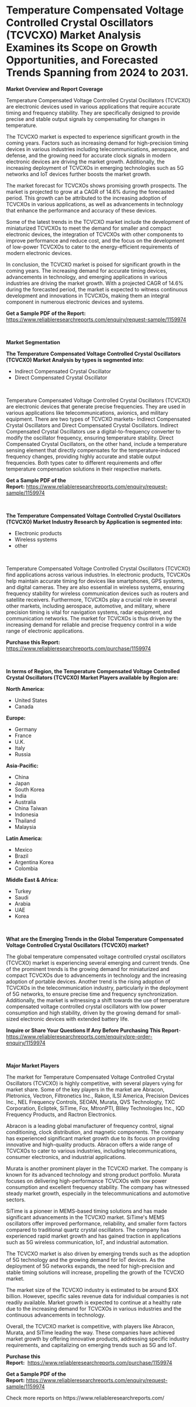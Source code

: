 <p><h1>Temperature Compensated Voltage Controlled Crystal Oscillators (TCVCXO) Market Analysis Examines its Scope on Growth Opportunities, and Forecasted Trends Spanning from 2024 to 2031.</h1></p><p><strong>Market Overview and Report Coverage</strong></p>
<p><p>Temperature Compensated Voltage Controlled Crystal Oscillators (TCVCXO) are electronic devices used in various applications that require accurate timing and frequency stability. They are specifically designed to provide precise and stable output signals by compensating for changes in temperature.</p><p>The TCVCXO market is expected to experience significant growth in the coming years. Factors such as increasing demand for high-precision timing devices in various industries including telecommunications, aerospace, and defense, and the growing need for accurate clock signals in modern electronic devices are driving the market growth. Additionally, the increasing deployment of TCVCXOs in emerging technologies such as 5G networks and IoT devices further boosts the market growth.</p><p>The market forecast for TCVCXOs shows promising growth prospects. The market is projected to grow at a CAGR of 14.6% during the forecasted period. This growth can be attributed to the increasing adoption of TCVCXOs in various applications, as well as advancements in technology that enhance the performance and accuracy of these devices.</p><p>Some of the latest trends in the TCVCXO market include the development of miniaturized TCVCXOs to meet the demand for smaller and compact electronic devices, the integration of TCVCXOs with other components to improve performance and reduce cost, and the focus on the development of low-power TCVCXOs to cater to the energy-efficient requirements of modern electronic devices.</p><p>In conclusion, the TCVCXO market is poised for significant growth in the coming years. The increasing demand for accurate timing devices, advancements in technology, and emerging applications in various industries are driving the market growth. With a projected CAGR of 14.6% during the forecasted period, the market is expected to witness continuous development and innovations in TCVCXOs, making them an integral component in numerous electronic devices and systems.</p></p>
<p><strong>Get a Sample PDF of the Report:</strong> <a href="https://www.reliableresearchreports.com/enquiry/request-sample/1159974">https://www.reliableresearchreports.com/enquiry/request-sample/1159974</a></p>
<p>&nbsp;</p>
<p><strong>Market Segmentation</strong></p>
<p><strong>The Temperature Compensated Voltage Controlled Crystal Oscillators (TCVCXO) Market Analysis by types is segmented into:</strong></p>
<p><ul><li>Indirect Compensated Crystal Oscillator</li><li>Direct Compensated Crystal Oscillator</li></ul></p>
<p>&nbsp;</p>
<p><p>Temperature Compensated Voltage Controlled Crystal Oscillators (TCVCXO) are electronic devices that generate precise frequencies. They are used in various applications like telecommunications, avionics, and military equipment. There are two types of TCVCXO markets- Indirect Compensated Crystal Oscillators and Direct Compensated Crystal Oscillators. Indirect Compensated Crystal Oscillators use a digital-to-frequency converter to modify the oscillator frequency, ensuring temperature stability. Direct Compensated Crystal Oscillators, on the other hand, include a temperature sensing element that directly compensates for the temperature-induced frequency changes, providing highly accurate and stable output frequencies. Both types cater to different requirements and offer temperature compensation solutions in their respective markets.</p></p>
<p><strong>Get a Sample PDF of the Report:</strong>&nbsp;<a href="https://www.reliableresearchreports.com/enquiry/request-sample/1159974">https://www.reliableresearchreports.com/enquiry/request-sample/1159974</a></p>
<p>&nbsp;</p>
<p><strong>The Temperature Compensated Voltage Controlled Crystal Oscillators (TCVCXO) Market Industry Research by Application is segmented into:</strong></p>
<p><ul><li>Electronic products</li><li>Wireless systems</li><li>other</li></ul></p>
<p>&nbsp;</p>
<p><p>Temperature Compensated Voltage Controlled Crystal Oscillators (TCVCXO) find applications across various industries. In electronic products, TCVCXOs help maintain accurate timing for devices like smartphones, GPS systems, and digital cameras. They are also essential in wireless systems, ensuring frequency stability for wireless communication devices such as routers and satellite receivers. Furthermore, TCVCXOs play a crucial role in several other markets, including aerospace, automotive, and military, where precision timing is vital for navigation systems, radar equipment, and communication networks. The market for TCVCXOs is thus driven by the increasing demand for reliable and precise frequency control in a wide range of electronic applications.</p></p>
<p><strong>Purchase this Report:</strong>&nbsp; <a href="https://www.reliableresearchreports.com/purchase/1159974">https://www.reliableresearchreports.com/purchase/1159974</a></p>
<p>&nbsp;</p>
<p><strong>In terms of Region, the Temperature Compensated Voltage Controlled Crystal Oscillators (TCVCXO) Market Players available by Region are:</strong></p>
<p>
    <p> <strong> North America: </strong>
        <ul>
            <li>United States</li>
            <li>Canada</li>
        </ul>
        </p> 
    <p> <strong> Europe: </strong>
        <ul>
            <li>Germany</li>
            <li>France</li>
            <li>U.K.</li>
            <li>Italy</li>
            <li>Russia</li>
        </ul>
        </p> 
    <p> <strong> Asia-Pacific: </strong>
        <ul>
            <li>China</li>
            <li>Japan</li>
            <li>South Korea</li>
            <li>India</li>
            <li>Australia</li>
            <li>China Taiwan</li>
            <li>Indonesia</li>
            <li>Thailand</li>
            <li>Malaysia</li>
        </ul>
        </p> 
    <p> <strong> Latin America: </strong>
        <ul>
            <li>Mexico</li>
            <li>Brazil</li>
            <li>Argentina Korea</li>
            <li>Colombia</li>
        </ul>
        </p> 
    <p> <strong> Middle East & Africa: </strong>
        <ul>
            <li>Turkey</li>
            <li>Saudi</li>
            <li>Arabia</li>
            <li>UAE</li>
            <li>Korea</li>
        </ul>
    </p>
    </p>
<p>&nbsp;</p>
<p><strong>What are the Emerging Trends in the Global Temperature Compensated Voltage Controlled Crystal Oscillators (TCVCXO) market?</strong></p>
<p><p>The global temperature compensated voltage controlled crystal oscillators (TCVCXO) market is experiencing several emerging and current trends. One of the prominent trends is the growing demand for miniaturized and compact TCVCXOs due to advancements in technology and the increasing adoption of portable devices. Another trend is the rising adoption of TCVCXOs in the telecommunication industry, particularly in the deployment of 5G networks, to ensure precise time and frequency synchronization. Additionally, the market is witnessing a shift towards the use of temperature compensated voltage controlled crystal oscillators with low power consumption and high stability, driven by the growing demand for small-sized electronic devices with extended battery life.</p></p>
<p><strong>Inquire or Share Your Questions If Any Before Purchasing This Report</strong>- <a href="https://www.reliableresearchreports.com/enquiry/pre-order-enquiry/1159974">https://www.reliableresearchreports.com/enquiry/pre-order-enquiry/1159974</a></p>
<p>&nbsp;</p>
<p><strong>Major Market Players</strong></p>
<p><p>The market for Temperature Compensated Voltage Controlled Crystal Oscillators (TCVCXO) is highly competitive, with several players vying for market share. Some of the key players in the market are Abracon, Pletronics, Vectron, Filtronetics Inc., Rakon, ILSI America, Precision Devices Inc., NEL Frequency Controls, SEOAN, Murata, QVS Technologty, TXC Corporation, Ecliptek, SiTime, Fox, MtronPTI, Bliley Technologies Inc., IQD Frequency Products, and Ractron Electronics.</p><p>Abracon is a leading global manufacturer of frequency control, signal conditioning, clock distribution, and magnetic components. The company has experienced significant market growth due to its focus on providing innovative and high-quality products. Abracon offers a wide range of TCVCXOs to cater to various industries, including telecommunications, consumer electronics, and industrial applications.</p><p>Murata is another prominent player in the TCVCXO market. The company is known for its advanced technology and strong product portfolio. Murata focuses on delivering high-performance TCVCXOs with low power consumption and excellent frequency stability. The company has witnessed steady market growth, especially in the telecommunications and automotive sectors.</p><p>SiTime is a pioneer in MEMS-based timing solutions and has made significant advancements in the TCVCXO market. SiTime's MEMS oscillators offer improved performance, reliability, and smaller form factors compared to traditional quartz crystal oscillators. The company has experienced rapid market growth and has gained traction in applications such as 5G wireless communication, IoT, and industrial automation.</p><p>The TCVCXO market is also driven by emerging trends such as the adoption of 5G technology and the growing demand for IoT devices. As the deployment of 5G networks expands, the need for high-precision and stable timing solutions will increase, propelling the growth of the TCVCXO market.</p><p>The market size of the TCVCXO industry is estimated to be around $XX billion. However, specific sales revenue data for individual companies is not readily available. Market growth is expected to continue at a healthy rate due to the increasing demand for TCVCXOs in various industries and the continuous advancements in technology.</p><p>Overall, the TCVCXO market is competitive, with players like Abracon, Murata, and SiTime leading the way. These companies have achieved market growth by offering innovative products, addressing specific industry requirements, and capitalizing on emerging trends such as 5G and IoT.</p></p>
<p><strong>Purchase this Report:</strong>&nbsp;&nbsp;<a href="https://www.reliableresearchreports.com/purchase/1159974">https://www.reliableresearchreports.com/purchase/1159974</a></p>
<p></p>
<p><strong>Get a Sample PDF of the Report:</strong>&nbsp;<a href="https://www.reliableresearchreports.com/enquiry/request-sample/1159974">https://www.reliableresearchreports.com/enquiry/request-sample/1159974</a></p>
<p>Check more reports on https://www.reliableresearchreports.com/</p>